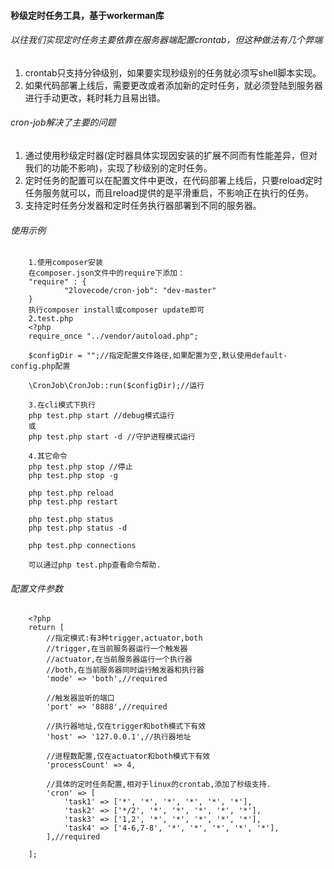 #### 秒级定时任务工具，基于workerman库

###### 以往我们实现定时任务主要依靠在服务器端配置crontab，但这种做法有几个弊端
1) crontab只支持分钟级别，如果要实现秒级别的任务就必须写shell脚本实现。
2) 如果代码部署上线后，需要更改或者添加新的定时任务，就必须登陆到服务器进行手动更改，耗时耗力且易出错。

###### cron-job解决了主要的问题
1) 通过使用秒级定时器(定时器具体实现因安装的扩展不同而有性能差异，但对我们的功能不影响)，实现了秒级别的定时任务。
2) 定时任务的配置可以在配置文件中更改，在代码部署上线后，只要reload定时任务服务就可以，而且reload提供的是平滑重启，不影响正在执行的任务。
3) 支持定时任务分发器和定时任务执行器部署到不同的服务器。

###### 使用示例
```
    1.使用composer安装
    在composer.json文件中的require下添加：
    "require" : {
    		"2lovecode/cron-job": "dev-master"
    }
    执行composer install或composer update即可
    2.test.php
    <?php
    require_once "../vendor/autoload.php";
    
    $configDir = "";//指定配置文件路径,如果配置为空,默认使用default-config.php配置
    
    \CronJob\CronJob::run($configDir);//运行
    
    3.在cli模式下执行
    php test.php start //debug模式运行
    或
    php test.php start -d //守护进程模式运行
    
    4.其它命令
    php test.php stop //停止
    php test.php stop -g
    
    php test.php reload
    php test.php restart
    
    php test.php status
    php test.php status -d
    
    php test.php connections
    
    可以通过php test.php查看命令帮助.
```

###### 配置文件参数
```
    <?php
    return [
        //指定模式:有3种trigger,actuator,both
        //trigger,在当前服务器运行一个触发器
        //actuator,在当前服务器运行一个执行器
        //both,在当前服务器同时运行触发器和执行器
        'mode' => 'both',//required
    
        //触发器监听的端口
        'port' => '8888',//required
    
        //执行器地址,仅在trigger和both模式下有效
        'host' => '127.0.0.1',//执行器地址
    
        //进程数配置,仅在actuator和both模式下有效
        'processCount' => 4,
    
        //具体的定时任务配置,相对于linux的crontab,添加了秒级支持.
        'cron' => [
            'task1' => ['*', '*', '*', '*', '*', '*'],
            'task2' => ['*/2', '*', '*', '*', '*', '*'],
            'task3' => ['1,2', '*', '*', '*', '*', '*'],
            'task4' => ['4-6,7-8', '*', '*', '*', '*', '*'],
        ],//required
    
    ];
```